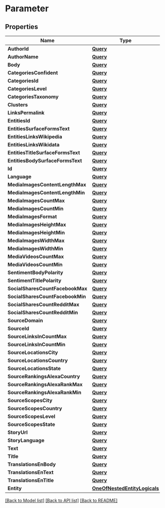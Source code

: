 # Parameter

## Properties

Name | Type | Description | Notes
------------ | ------------- | ------------- | -------------
**AuthorId** | [**Query**](Query.md) |  | [optional] 
**AuthorName** | [**Query**](Query.md) |  | [optional] 
**Body** | [**Query**](Query.md) |  | [optional] 
**CategoriesConfident** | [**Query**](Query.md) |  | [optional] 
**CategoriesId** | [**Query**](Query.md) |  | [optional] 
**CategoriesLevel** | [**Query**](Query.md) |  | [optional] 
**CategoriesTaxonomy** | [**Query**](Query.md) |  | [optional] 
**Clusters** | [**Query**](Query.md) |  | [optional] 
**LinksPermalink** | [**Query**](Query.md) |  | [optional] 
**EntitiesId** | [**Query**](Query.md) |  | [optional] 
**EntitiesSurfaceFormsText** | [**Query**](Query.md) |  | [optional] 
**EntitiesLinksWikipedia** | [**Query**](Query.md) |  | [optional] 
**EntitiesLinksWikidata** | [**Query**](Query.md) |  | [optional] 
**EntitiesTitleSurfaceFormsText** | [**Query**](Query.md) |  | [optional] 
**EntitiesBodySurfaceFormsText** | [**Query**](Query.md) |  | [optional] 
**Id** | [**Query**](Query.md) |  | [optional] 
**Language** | [**Query**](Query.md) |  | [optional] 
**MediaImagesContentLengthMax** | [**Query**](Query.md) |  | [optional] 
**MediaImagesContentLengthMin** | [**Query**](Query.md) |  | [optional] 
**MediaImagesCountMax** | [**Query**](Query.md) |  | [optional] 
**MediaImagesCountMin** | [**Query**](Query.md) |  | [optional] 
**MediaImagesFormat** | [**Query**](Query.md) |  | [optional] 
**MediaImagesHeightMax** | [**Query**](Query.md) |  | [optional] 
**MediaImagesHeightMin** | [**Query**](Query.md) |  | [optional] 
**MediaImagesWidthMax** | [**Query**](Query.md) |  | [optional] 
**MediaImagesWidthMin** | [**Query**](Query.md) |  | [optional] 
**MediaVideosCountMax** | [**Query**](Query.md) |  | [optional] 
**MediaVideosCountMin** | [**Query**](Query.md) |  | [optional] 
**SentimentBodyPolarity** | [**Query**](Query.md) |  | [optional] 
**SentimentTitlePolarity** | [**Query**](Query.md) |  | [optional] 
**SocialSharesCountFacebookMax** | [**Query**](Query.md) |  | [optional] 
**SocialSharesCountFacebookMin** | [**Query**](Query.md) |  | [optional] 
**SocialSharesCountRedditMax** | [**Query**](Query.md) |  | [optional] 
**SocialSharesCountRedditMin** | [**Query**](Query.md) |  | [optional] 
**SourceDomain** | [**Query**](Query.md) |  | [optional] 
**SourceId** | [**Query**](Query.md) |  | [optional] 
**SourceLinksInCountMax** | [**Query**](Query.md) |  | [optional] 
**SourceLinksInCountMin** | [**Query**](Query.md) |  | [optional] 
**SourceLocationsCity** | [**Query**](Query.md) |  | [optional] 
**SourceLocationsCountry** | [**Query**](Query.md) |  | [optional] 
**SourceLocationsState** | [**Query**](Query.md) |  | [optional] 
**SourceRankingsAlexaCountry** | [**Query**](Query.md) |  | [optional] 
**SourceRankingsAlexaRankMax** | [**Query**](Query.md) |  | [optional] 
**SourceRankingsAlexaRankMin** | [**Query**](Query.md) |  | [optional] 
**SourceScopesCity** | [**Query**](Query.md) |  | [optional] 
**SourceScopesCountry** | [**Query**](Query.md) |  | [optional] 
**SourceScopesLevel** | [**Query**](Query.md) |  | [optional] 
**SourceScopesState** | [**Query**](Query.md) |  | [optional] 
**StoryUrl** | [**Query**](Query.md) |  | [optional] 
**StoryLanguage** | [**Query**](Query.md) |  | [optional] 
**Text** | [**Query**](Query.md) |  | [optional] 
**Title** | [**Query**](Query.md) |  | [optional] 
**TranslationsEnBody** | [**Query**](Query.md) |  | [optional] 
**TranslationsEnText** | [**Query**](Query.md) |  | [optional] 
**TranslationsEnTitle** | [**Query**](Query.md) |  | [optional] 
**Entity** | [**OneOfNestedEntityLogicals**](oneOf&lt;NestedEntity,Logicals&gt;.md) |  | [optional] 

[[Back to Model list]](../README.md#documentation-for-models) [[Back to API list]](../README.md#documentation-for-api-endpoints) [[Back to README]](../README.md)


